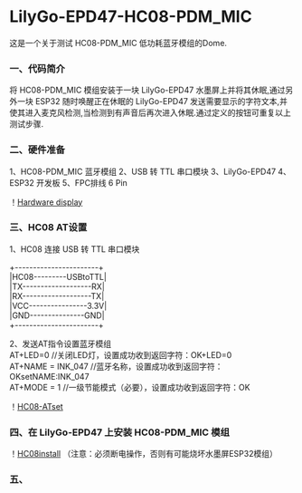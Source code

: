 # LilyGo-EPD47-HC08-PDM_MIC
这是一个关于测试 HC08-PDM_MIC 低功耗蓝牙模组的Dome.  

### 一、代码简介
将 HC08-PDM_MIC 模组安装于一块 LilyGo-EPD47 水墨屏上并将其休眠,通过另外一块 ESP32 随时唤醒正在休眠的 LilyGo-EPD47 发送需要显示的字符文本,并使其进入麦克风检测,当检测到有声音后再次进入休眠.通过定义的按钮可重复以上测试步骤.  
  
### 二、硬件准备
1、HC08-PDM_MIC 蓝牙模组
2、USB 转 TTL 串口模块
3、LilyGo-EPD47
4、ESP32 开发板
5、FPC排线 6 Pin  
  
！[Hardware display](/LilyGo-EPD47/images/1.jpg)  
  
### 三、HC08 AT设置
1、HC08 连接 USB 转 TTL 串口模块  
  
+-----------------------+   
|HC08---------USBtoTTL|  
|TX-------------------RX|  
|RX-------------------TX|  
|VCC----------------3.3V|  
|GND---------------GND|  
+-----------------------+  
  
2、发送AT指令设置蓝牙模组  
AT+LED=0           //关闭LED灯，设置成功收到返回字符：OK+LED=0  
AT+NAME = INK_047  //蓝牙名称，设置成功收到返回字符：OKsetNAME:INK_047  
AT+MODE = 1        //一级节能模式（必要），设置成功收到返回字符：OK  
  
！[HC08-ATset](/LilyGo-EPD47/images/ATset.jpg)  
  
### 四、在 LilyGo-EPD47 上安装 HC08-PDM_MIC 模组
！[HC08install](/LilyGo-EPD47/images/2.jpg)
（注意：必须断电操作，否则有可能烧坏水墨屏ESP32模组）  
  
### 五、

